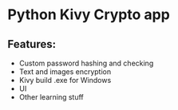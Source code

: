 # Python Kivy Crypto app
## Features:
* Custom password hashing and checking
* Text and images encryption
* Kivy build .exe for Windows
* UI
* Other learning stuff
